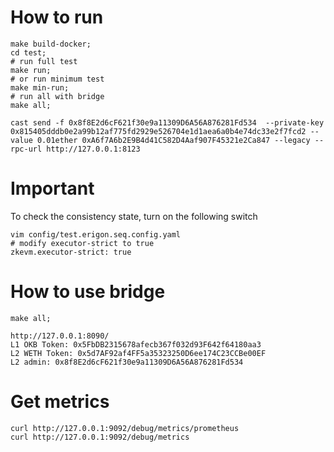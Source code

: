 # How to run
```shell
make build-docker;
cd test; 
# run full test
make run; 
# or run minimum test
make min-run;
# run all with bridge
make all;

cast send -f 0x8f8E2d6cF621f30e9a11309D6A56A876281Fd534  --private-key 0x815405dddb0e2a99b12af775fd2929e526704e1d1aea6a0b4e74dc33e2f7fcd2 --value 0.01ether 0xA6f7A6b2E9B4d41C582D4Aaf907F45321e2Ca847 --legacy --rpc-url http://127.0.0.1:8123
```

# Important
To check the consistency state, turn on the following switch
``` shell
vim config/test.erigon.seq.config.yaml
# modify executor-strict to true
zkevm.executor-strict: true
```

# How to use bridge
```
make all;

http://127.0.0.1:8090/
L1 OKB Token: 0x5FbDB2315678afecb367f032d93F642f64180aa3
L2 WETH Token: 0x5d7AF92af4FF5a35323250D6ee174C23CCBe00EF
L2 admin: 0x8f8E2d6cF621f30e9a11309D6A56A876281Fd534

```

# Get metrics
```
curl http://127.0.0.1:9092/debug/metrics/prometheus
curl http://127.0.0.1:9092/debug/metrics
```
